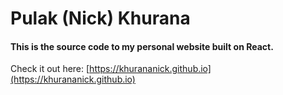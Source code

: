 # Pulak (Nick) Khurana
#### This is the source code to my personal website built on React.

Check it out here: [https://khurananick.github.io](https://khurananick.github.io)
